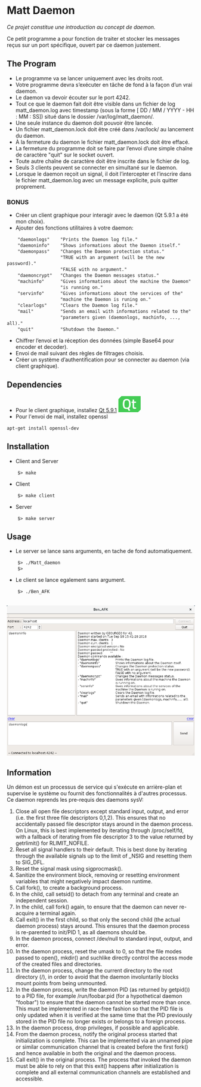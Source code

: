 # Matt Daemon
*Ce projet constitue une introduction au concept de daemon.*

Ce petit programme a pour fonction de traiter et stocker les messages reçus sur un port spécifique, 
ouvert par ce daemon justement.

## The Program
* Le programme va se lancer uniquement avec les droits root.
* Votre programme devra s’exécuter en tâche de fond à la façon d’un vrai daemon.
* Le daemon va devoir écouter sur le port 4242.
* Tout ce que le daemon fait doit être visible dans un fichier de log matt_daemon.log
avec timestamp (sous la forme [ DD / MM / YYYY - HH : MM : SS]) situé dans
le dossier /var/log/matt_daemon/.
* Une seule instance du daemon doit pouvoir être lancée.
* Un fichier matt_daemon.lock doit être créé dans /var/lock/ au lancement du daemon.
* À la fermeture du daemon le fichier matt_daemon.lock doit être effacé.
* La fermeture du programme doit se faire par l’envoi d’une simple chaîne de caractère
"quit" sur le socket ouvert.
* Toute autre chaîne de caractère doit être inscrite dans le fichier de log.
* Seuls 3 clients peuvent se connecter en simultané sur le daemon.
* Lorsque le daemon reçoit un signal, il doit l’intercepter et l’inscrire dans le fichier
matt_daemon.log avec un message explicite, puis quitter proprement.

### BONUS
* Créer un client graphique pour interagir avec le daemon (Qt 5.9.1 a été mon choix).
* Ajouter des fonctions utilitaires à votre daemon:
```
    "daemonlogs"    "Prints the Daemon log file."
    "daemoninfo"    "Shows informations about the Daemon itself."
    "daemonpass"    "Changes the Daemon protection status."
                    "TRUE with an argument (will be the new password)."
                    "FALSE with no argument."
    "daemoncrypt"   "Changes the Daemon messages status."
    "machinfo"      "Gives informations about the machine the Daemon"
                    "is running on."
    "servinfo"      "Gives informations about the services of the"
                    "machine the Daemon is runing on."
    "clearlogs"     "Clears the Daemon log file."
    "mail"          "Sends an email with informations related to the"
                    "parameters given (daemonlogs, machinfo, ..., all)."
    "quit"          "Shutdown the Daemon."
```
* Chiffrer l’envoi et la réception des données (simple Base64 pour encoder et decoder).
* Envoi de mail suivant des règles de filtrages choisis.
* Créer un système d’authentification pour se connecter au daemon (via client graphique).

## Dependencies

* Pour le client graphique, installez [Qt 5.9.1](https://download.qt.io/archive/qt/5.9/5.9.1/)
![](https://github.com/gbourgeo/42projects/blob/master/matt_daemon/Common/qt_logo.png)
* Pour l'envoi de mail, installez openssl
```
apt-get install openssl-dev
```

## Installation
* Client and Server
```
    $> make
```
* Client
```
    $> make client
```
* Server
```
    $> make server
```

## Usage
* Le server se lance sans arguments, en tache de fond automatiquement.
```
    $> ./Matt_daemon
    $> 
```
* Le client se lance egalement sans argument.
```
    $> ./Ben_AFK
    
```
![](https://github.com/gbourgeo/42projects/blob/master/matt_daemon/Common/ben_afk.png)

## Information

Un démon est un processus de service qui s'exécute en arrière-plan et supervise le système ou fournit des fonctionnalités à d'autres processus. 
Ce daemon reprends les pre-requis des daemons sysV:

1.  Close all open file descriptors except standard input, output, and error (i.e. the first three file descriptors 0,1,2). 
    This ensures that no accidentally passed file descriptor stays around in the daemon process. 
    On Linux, this is best implemented by iterating through /proc/self/fd, with a fallback of iterating from file descriptor 
    3 to the value returned by getrlimit() for RLIMIT_NOFILE.
2.  Reset all signal handlers to their default. 
    This is best done by iterating through the available signals up to the limit of _NSIG and resetting them to SIG_DFL.
3.  Reset the signal mask using sigprocmask().
4.  Sanitize the environment block, removing or resetting environment variables that might negatively impact daemon runtime.
5.  Call fork(), to create a background process.
6.  In the child, call setsid() to detach from any terminal and create an independent session.
7.  In the child, call fork() again, to ensure that the daemon can never re-acquire a terminal again.
8.  Call exit() in the first child, so that only the second child (the actual daemon process) stays around. 
    This ensures that the daemon process is re-parented to init/PID 1, as all daemons should be.
9.  In the daemon process, connect /dev/null to standard input, output, and error.
10. In the daemon process, reset the umask to 0, so that the file modes passed to open(), mkdir() and suchlike directly 
    control the access mode of the created files and directories.
11. In the daemon process, change the current directory to the root directory (/), in order to avoid that the daemon 
    involuntarily blocks mount points from being unmounted.
12. In the daemon process, write the daemon PID (as returned by getpid()) to a PID file, for example /run/foobar.pid 
    (for a hypothetical daemon "foobar") to ensure that the daemon cannot be started more than once. 
    This must be implemented in race-free fashion so that the PID file is only updated when it is verified at the same 
    time that the PID previously stored in the PID file no longer exists or belongs to a foreign process.
13. In the daemon process, drop privileges, if possible and applicable.
14. From the daemon process, notify the original process started that initialization is complete. 
    This can be implemented via an unnamed pipe or similar communication channel that is created before the first fork() 
    and hence available in both the original and the daemon process.
15. Call exit() in the original process. The process that invoked the daemon must be able to rely on that this exit() 
    happens after initialization is complete and all external communication channels are established and accessible.
